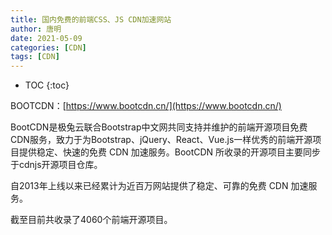 ```yaml
---
title: 国内免费的前端CSS、JS CDN加速网站
author: 唐明
date: 2021-05-09
categories: [CDN]
tags: [CDN]
---
```

* TOC
{:toc}

BOOTCDN：[https://www.bootcdn.cn/](https://www.bootcdn.cn/)


BootCDN是极兔云联合Bootstrap中文网共同支持并维护的前端开源项目免费CDN服务，致力于为Bootstrap、jQuery、React、Vue.js一样优秀的前端开源项目提供稳定、快速的免费 CDN 加速服务。BootCDN 所收录的开源项目主要同步于cdnjs开源项目仓库。

自2013年上线以来已经累计为近百万网站提供了稳定、可靠的免费 CDN 加速服务。

截至目前共收录了4060个前端开源项目。